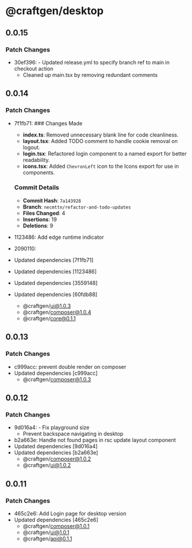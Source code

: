 # @craftgen/desktop

## 0.0.15

### Patch Changes

- 30ef396: - Updated release.yml to specify branch ref to main in checkout action
  - Cleaned up main.tsx by removing redundant comments

## 0.0.14

### Patch Changes

- 7f1fb71: ### Changes Made

  - **index.ts**: Removed unnecessary blank line for code cleanliness.
  - **layout.tsx**: Added TODO comment to handle cookie removal on logout.
  - **login.tsx**: Refactored login component to a named export for better readability.
  - **icons.tsx**: Added `ChevronLeft` icon to the Icons export for use in components.

  ### Commit Details

  - **Commit Hash**: `7a143928`
  - **Branch**: `necmttn/refactor-and-todo-updates`
  - **Files Changed**: 4
  - **Insertions**: 19
  - **Deletions**: 9

- 1123486: Add edge runtime indicator
- 2090110:
- Updated dependencies [7f1fb71]
- Updated dependencies [1123486]
- Updated dependencies [3559148]
- Updated dependencies [60fdb88]
  - @craftgen/ui@1.0.3
  - @craftgen/composer@1.0.4
  - @craftgen/core@0.1.1

## 0.0.13

### Patch Changes

- c999acc: prevent double render on composer
- Updated dependencies [c999acc]
  - @craftgen/composer@1.0.3

## 0.0.12

### Patch Changes

- 9d016a4: - Fix playground size
  - Prevent backspace navigating in desktop
- b2a663e: Handle not found pages in rsc update layout component
- Updated dependencies [9d016a4]
- Updated dependencies [b2a663e]
  - @craftgen/composer@1.0.2
  - @craftgen/ui@1.0.2

## 0.0.11

### Patch Changes

- 465c2e6: Add Login page for desktop version
- Updated dependencies [465c2e6]
  - @craftgen/composer@1.0.1
  - @craftgen/ui@1.0.1
  - @craftgen/api@0.1.1
